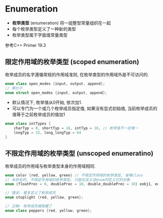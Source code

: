 # Enumeration

* **枚举类型** (enumeration) 将一组整型常量组织在一起
* 每个枚举类型定义了一种新的类型
* 枚举类型属于字面值常量类型

参考C++ Primer 19.3

## 限定作用域的枚举类型 (scoped enumeration)
枚举成员的名字遵循常规的作用域准则, 在枚举类型的作用域外是不可访问的.
```cpp
enum class open_modes {input, output, append};
// 等价于
enum struct open_modes {input, output, append};
```

* 默认情况下, 枚举值从0开始, 依次加1.
* 可以专门为一个或几个枚举成员指定值, 如果没有显式初始值, 当前枚举成员的值等于之前枚举成员的值加1

```cpp
enum class intTypes {
    charTyp = 8, shortTyp = 16, intTyp = 16, // 枚举值不一定唯一
    longTyp = 32, long_longTyp = 64
}
```

## 不限定作用域的枚举类型 (unscoped enumeratino)
枚举成员的作用域与枚举类型本身的作用域相同.
```cpp
enum color {red, yellow, green} // 不限定作用域的枚举类型, 省略class
// 未命名的, 不限定作用域的枚举类型, 只能在定义该enum时定义它的对象
enum {floatPrec = 6, doublePrec = 10, double_doublePrec = 10} eobj1, eobj2;

// 错误: 重复定义了枚举成员
enum stoplight {red, yellow, green};

// 正确: 枚举成员被隐藏了
enum class peppers {red, yellow, green};
```
